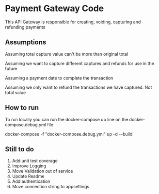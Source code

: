 # Payment Gateway Code

This API Gateway is responsible for creating, voiding, capturing and refunding payments

## Assumptions

Assuming total capture value can't be more than original total

Assuming we want to capture different captures and refunds for use in the future

Assuming a payment date to complete the transaction

Assuming we only want to refund the transactions we have captured. Not total value

## How to run

To run locally you can run the docker-compose up line on the docker-compose.debug.yml file

docker-compose -f "docker-compose.debug.yml" up -d --build 

## Still to do

1) Add unit test coverage
2) Improve Logging
3) Move Validation out of service
4) Update Readme
5) Add authentication
6) Move connection string to appsettings